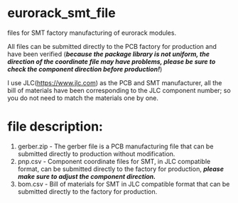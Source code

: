 # eurorack_smt_file
files for SMT factory manufacturing of eurorack modules.

All files can be submitted directly to the PCB factory for production and have been verified (***because the package library is not uniform, the direction of the coordinate file may have problems, please be sure to check the component direction before production!***)

I use JLC(https://www.jlc.com) as the PCB and SMT manufacturer, all the bill of materials have been corresponding to the JLC component number; so you do not need to match the materials one by one.

# file description:
1. gerber.zip - The gerber file is a PCB manufacturing file that can be submitted directly to production without modification.
2. pnp.csv - Component coordinate files for SMT, in JLC compatible format, can be submitted directly to the factory for production, ***please make sure to adjust the component direction.***
3. bom.csv - Bill of materials for SMT in JLC compatible format that can be submitted directly to the factory for production.



